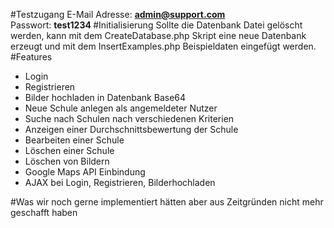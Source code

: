 #Testzugang
E-Mail Adresse: <b> admin@support.com </b><br>
Passwort: <b> test1234 </b>
#Initialisierung
Sollte die Datenbank Datei gelöscht werden, kann mit dem CreateDatabase.php Skript eine neue Datenbank erzeugt und mit dem InsertExamples.php Beispieldaten eingefügt werden.
#Features
- Login 
- Registrieren
- Bilder hochladen in Datenbank Base64
- Neue Schule anlegen als angemeldeter Nutzer
- Suche nach Schulen nach verschiedenen Kriterien
- Anzeigen einer Durchschnittsbewertung der Schule
- Bearbeiten einer Schule
- Löschen einer Schule
- Löschen von Bildern
- Google Maps API Einbindung
- AJAX bei Login, Registrieren, Bilderhochladen

#Was wir noch gerne implementiert hätten aber aus Zeitgründen nicht mehr geschafft haben

